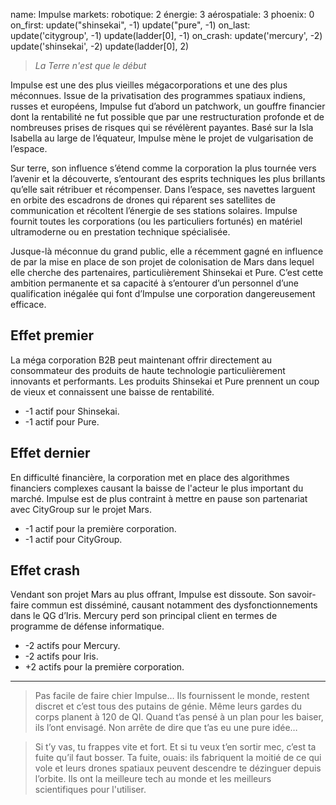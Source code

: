name: Impulse
markets:
    robotique: 2
    énergie: 3
    aérospatiale: 3
phoenix: 0
on_first:
    update("shinsekai", -1)
    update("pure", -1)
on_last:
    update('citygroup', -1)
    update(ladder[0], -1)
on_crash:
    update('mercury', -2)
    update('shinsekai', -2)
    update(ladder[0], 2)

> *La Terre n'est que le début*

Impulse est une des plus vieilles mégacorporations et une des plus méconnues. Issue de la privatisation des programmes spatiaux indiens, russes et européens, Impulse fut d’abord un patchwork, un gouffre financier dont la rentabilité ne fut possible que par une restructuration profonde et de nombreuses prises de risques qui se révélèrent payantes. Basé sur la Isla Isabella au large de l’équateur, Impulse mène le projet de vulgarisation de l’espace. 

Sur terre, son influence s’étend comme la corporation la plus tournée vers l’avenir et la découverte, s’entourant des esprits techniques les plus brillants qu’elle sait rétribuer et récompenser. Dans l’espace, ses navettes larguent en orbite des escadrons de drones qui réparent ses satellites de communication et récoltent l’énergie de ses stations solaires. Impulse fournit toutes les corporations (ou les particuliers fortunés) en matériel ultramoderne ou en prestation technique spécialisée. 

Jusque-là méconnue du grand public, elle a récemment gagné en influence de par la mise en place de son projet de colonisation de Mars dans lequel elle cherche des partenaires, particulièrement Shinsekai et Pure. C’est cette ambition permanente et sa capacité à s’entourer d’un personnel d’une qualification inégalée qui font d’Impulse une corporation dangereusement efficace.

## Effet premier
La méga corporation B2B peut maintenant offrir directement au consommateur des produits de haute technologie particulièrement innovants et performants. Les produits Shinsekai et Pure prennent un coup de vieux et connaissent une baisse de rentabilité.

* -1 actif pour Shinsekai.
* -1 actif pour Pure.

## Effet dernier
En difficulté financière, la corporation met en place des algorithmes financiers complexes causant la baisse de l'acteur le plus important du marché. Impulse est de plus contraint à mettre en pause son partenariat avec CityGroup sur le projet Mars.

* -1 actif pour la première corporation.
* -1 actif pour CityGroup.

## Effet crash
Vendant son projet Mars au plus offrant, Impulse est dissoute. Son savoir-faire commun est disséminé, causant notamment des dysfonctionnements dans le QG d’Iris. Mercury perd son principal client en termes de programme de défense informatique.

* -2 actifs pour Mercury.
* -2 actifs pour Iris.
* +2 actifs pour la première corporation.

----

>Pas facile de faire chier Impulse… Ils fournissent le monde, restent discret et c’est tous des putains de génie. Même leurs gardes du corps planent à 120 de QI. Quand t’as pensé à un plan pour les baiser, ils l’ont envisagé. Non arrête de dire que t’as eu une pure idée… 

>Si t’y vas, tu frappes vite et fort. Et si tu veux t’en sortir mec, c’est ta fuite qu’il faut bosser. Ta fuite, ouais: ils fabriquent la moitié de ce qui vole et leurs drones spatiaux peuvent descendre te dézinguer depuis l’orbite. Ils ont la meilleure tech au monde et les meilleurs scientifiques pour l'utiliser.
